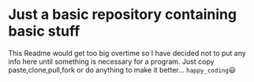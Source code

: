 # Just a basic repository containing basic stuff
This Readme would get too big overtime so I have decided not to put any info here until something is necessary for a program.
Just copy paste,clone,pull,fork or do anything to make it better... 
`happy_coding`:smiley:
